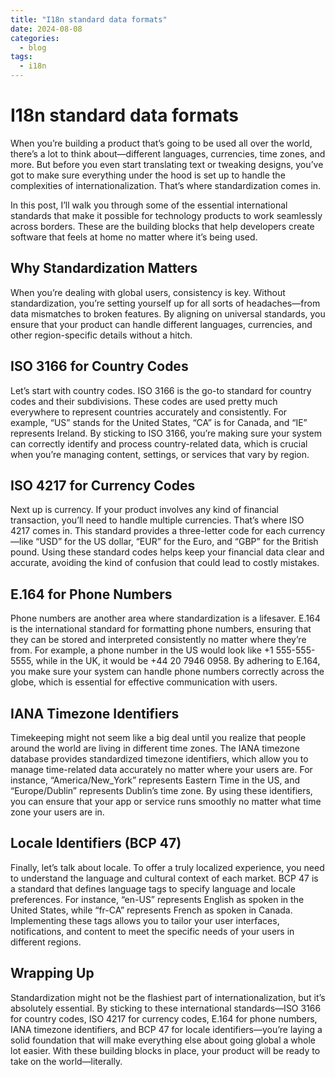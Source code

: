 ```yaml
---
title: "I18n standard data formats"
date: 2024-08-08 
categories:
  - blog
tags:
  - i18n
---
```


# I18n standard data formats

When you’re building a product that’s going to be used all over the world, there’s a lot to think about—different languages, currencies, time zones, and more. But before you even start translating text or tweaking designs, you’ve got to make sure everything under the hood is set up to handle the complexities of internationalization. That’s where standardization comes in.

In this post, I’ll walk you through some of the essential international standards that make it possible for technology products to work seamlessly across borders. These are the building blocks that help developers create software that feels at home no matter where it’s being used.

## Why Standardization Matters

When you’re dealing with global users, consistency is key. Without standardization, you’re setting yourself up for all sorts of headaches—from data mismatches to broken features. By aligning on universal standards, you ensure that your product can handle different languages, currencies, and other region-specific details without a hitch.

## ISO 3166 for Country Codes
Let’s start with country codes. ISO 3166 is the go-to standard for country codes and their subdivisions. These codes are used pretty much everywhere to represent countries accurately and consistently. For example, “US” stands for the United States, “CA” is for Canada, and “IE” represents Ireland. By sticking to ISO 3166, you’re making sure your system can correctly identify and process country-related data, which is crucial when you’re managing content, settings, or services that vary by region.

## ISO 4217 for Currency Codes
Next up is currency. If your product involves any kind of financial transaction, you’ll need to handle multiple currencies. That’s where ISO 4217 comes in. This standard provides a three-letter code for each currency—like “USD” for the US dollar, “EUR” for the Euro, and “GBP” for the British pound. Using these standard codes helps keep your financial data clear and accurate, avoiding the kind of confusion that could lead to costly mistakes.

## E.164 for Phone Numbers
Phone numbers are another area where standardization is a lifesaver. E.164 is the international standard for formatting phone numbers, ensuring that they can be stored and interpreted consistently no matter where they’re from. For example, a phone number in the US would look like +1 555-555-5555, while in the UK, it would be +44 20 7946 0958. By adhering to E.164, you make sure your system can handle phone numbers correctly across the globe, which is essential for effective communication with users.

## IANA Timezone Identifiers
Timekeeping might not seem like a big deal until you realize that people around the world are living in different time zones. The IANA timezone database provides standardized timezone identifiers, which allow you to manage time-related data accurately no matter where your users are. For instance, “America/New_York” represents Eastern Time in the US, and “Europe/Dublin” represents Dublin’s time zone. By using these identifiers, you can ensure that your app or service runs smoothly no matter what time zone your users are in.

## Locale Identifiers (BCP 47)
Finally, let’s talk about locale. To offer a truly localized experience, you need to understand the language and cultural context of each market. BCP 47 is a standard that defines language tags to specify language and locale preferences. For instance, “en-US” represents English as spoken in the United States, while “fr-CA” represents French as spoken in Canada. Implementing these tags allows you to tailor your user interfaces, notifications, and content to meet the specific needs of your users in different regions.

## Wrapping Up
Standardization might not be the flashiest part of internationalization, but it’s absolutely essential. By sticking to these international standards—ISO 3166 for country codes, ISO 4217 for currency codes, E.164 for phone numbers, IANA timezone identifiers, and BCP 47 for locale identifiers—you’re laying a solid foundation that will make everything else about going global a whole lot easier. With these building blocks in place, your product will be ready to take on the world—literally.






